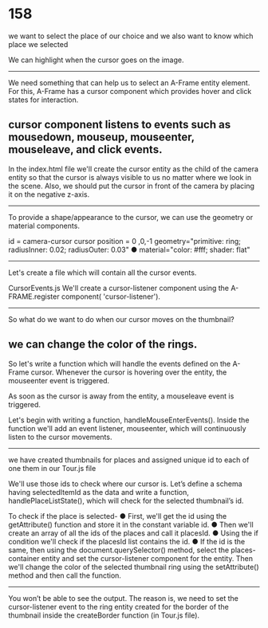 # 158


we want to select the place of our choice and we also want to know which place we selected

We can highlight when the cursor goes on the image.


-------------------------------------------------------------
We need something that can help us to select an A-Frame entity element.
For this, A-Frame has a cursor component which provides hover and click states for interaction.

 cursor component listens to events such as mousedown, mouseup, mouseenter, mouseleave, and click events.
 --------------------------------
 In the index.html file we'll create the cursor entity as the child of the camera entity so that the cursor is always visible to us no matter where we look in the scene.
Also, we should put the cursor in front of the camera by placing it on the negative z-axis.

-------------------
To provide a shape/appearance to the cursor, we can use the geometry or material components.

id = camera-cursor 
cursor
 position = 0 ,0,-1
geometry="primitive: ring; radiusInner: 0.02; radiusOuter: 0.03"
● material="color: #fff; shader: flat"

-------------------------

Let's create a file which will contain all the cursor events.


CursorEvents.js
We'll create a cursor-listener component using the A-FRAME.register component( 'cursor-listener').



------------------
So what do we want to do when our cursor moves on the thumbnail?

we can change the color of the rings.
---------
So let's write a function which will handle the events defined on the A-Frame cursor.
Whenever the cursor is hovering over the entity, the mouseenter event is triggered.

As soon as the cursor is away from the entity, a mouseleave event is triggered.

Let's begin with writing a function, handleMouseEnterEvents().
Inside the function we'll add an event listener, mouseenter, which will continuously listen to the cursor movements.


--------
we have created thumbnails for places and assigned unique id to each of one them in our Tour.js file

We'll use those ids to check where our cursor is.
Let’s define a schema having selectedItemId as the data and write a function, handlePlaceListState(), which will check for the selected thumbnail’s id.


To check if the place is selected-
● First, we'll get the id using the getAttribute() function and
 store it in the constant variable
id.
● Then we'll create an array of all
the ids of the places and call it
placesId.
● Using the if condition we'll
check if the placesId list
contains the id.
● If the id is the same, then
using the
document.querySelector()
method, select the places-container entity and set the cursor-listener component for the entity.
Then we'll change the color of the selected thumbnail ring using the setAttribute() method and then call the function.



-----
You won’t be able to see the output.
The reason is, we need to set the cursor-listener event to the ring entity created for the border of the thumbnail inside the createBorder function (in Tour.js file).




 

